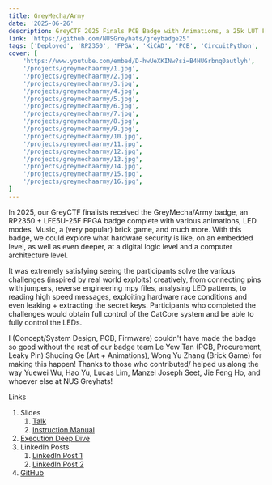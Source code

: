 ```yaml
---
title: GreyMecha/Army
date: '2025-06-26'
description: GreyCTF 2025 Finals PCB Badge with Animations, a 25k LUT FPGA, and CTF Challenges involving race conditions and digital logic
link: 'https://github.com/NUSGreyhats/greybadge25'
tags: ['Deployed', 'RP2350', 'FPGA', 'KiCAD', 'PCB', 'CircuitPython', 'Verilog', 'Yosys', 'Team Project']
cover: [
    'https://www.youtube.com/embed/D-hwUeXKINw?si=B4HUGrbnq0autlyh',
    '/projects/greymechaarmy/1.jpg', 
    '/projects/greymechaarmy/2.jpg', 
    '/projects/greymechaarmy/3.jpg', 
    '/projects/greymechaarmy/4.jpg', 
    '/projects/greymechaarmy/5.jpg', 
    '/projects/greymechaarmy/6.jpg', 
    '/projects/greymechaarmy/7.jpg', 
    '/projects/greymechaarmy/8.jpg', 
    '/projects/greymechaarmy/9.jpg', 
    '/projects/greymechaarmy/10.jpg', 
    '/projects/greymechaarmy/11.jpg', 
    '/projects/greymechaarmy/12.jpg', 
    '/projects/greymechaarmy/13.jpg', 
    '/projects/greymechaarmy/14.jpg', 
    '/projects/greymechaarmy/15.jpg', 
    '/projects/greymechaarmy/16.jpg', 
]
---
```


In 2025, our GreyCTF finalists received the GreyMecha/Army badge, an RP2350 + LFE5U-25F FPGA badge complete with various animations, LED modes, Music, a (very popular) brick game, and much more. With this badge, we could explore what hardware security is like, on an embedded level, as well as even deeper, at a digital logic level and a computer architecture level.
 
It was extremely satisfying seeing the participants solve the various challenges (inspired by real world exploits) creatively, from connecting pins with jumpers, reverse engineering mpy files, analysing LED patterns, to reading high speed messages, exploiting hardware race conditions and even leaking + extracting the secret keys. Participants who completed the challenges would obtain full control of the CatCore system and be able to fully control the LEDs.

I (Concept/System Design, PCB, Firmware) couldn't have made the badge so good without the rest of our badge team Le Yew Tan (PCB, Procurement, Leaky Pin) Shuqing Ge (Art + Animations), Wong Yu Zhang (Brick Game) for making this happen! Thanks to those who contributed/ helped us along the way Yuewei Wu, Hao Yu, Lucas Lim, Manzel Joseph Seet, Jie Feng Ho, and whoever else at NUS Greyhats!

Links

1. Slides
    1. [Talk](https://docs.google.com/presentation/d/1yoPuX5LA_Zj3ds3s_bZVRaBWZWmjrsSOJFy59PNaYqE/edit?usp=sharing)
    2. [Instruction Manual](https://docs.google.com/presentation/d/1nLdjBvxjxtfjGmfyWnxctUPe7XqL7leBmsDQaAjqEwk/edit?usp=sharing)
2. [Execution Deep Dive](https://hackin7-blog.vercel.app/posts/2025/2025-07-19-greymechaarmy-execution-deep-dive/)
3. LinkedIn Posts
    1. [LinkedIn Post 1](https://www.linkedin.com/feed/update/urn:li:activity:7345439214655762434/)
    2. [LinkedIn Post 2](https://www.linkedin.com/feed/update/urn:li:activity:7347488061053681664/)
4. [GitHub](https://github.com/NUSGreyhats/greybadge25)
